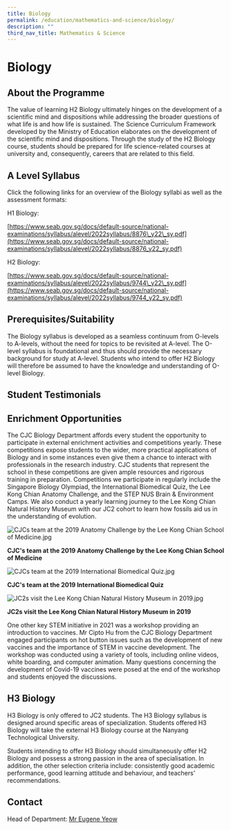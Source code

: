 ```yaml
---
title: Biology
permalink: /education/mathematics-and-science/biology/
description: ""
third_nav_title: Mathematics & Science
---
```

Biology
=======

About the Programme
-------------------

The value of learning H2 Biology ultimately hinges on the development of a scientific mind and dispositions while addressing the broader questions of what life is and how life is sustained. The Science Curriculum Framework developed by the Ministry of Education elaborates on the development of the scientific mind and dispositions. Through the study of the H2 Biology course, students should be prepared for life science-related courses at university and, consequently, careers that are related to this field.

A Level Syllabus
----------------

Click the following links for an overview of the Biology syllabi as well as the assessment formats:

  

H1 Biology:

[https://www.seab.gov.sg/docs/default-source/national-examinations/syllabus/alevel/2022syllabus/8876\_y22\_sy.pdf](https://www.seab.gov.sg/docs/default-source/national-examinations/syllabus/alevel/2022syllabus/8876_y22_sy.pdf)

  

H2 Biology:

[](https://www.seab.gov.sg/docs/default-source/national-examinations/syllabus/alevel/2022syllabus/9744_y22_sy.pdf)

[https://www.seab.gov.sg/docs/default-source/national-examinations/syllabus/alevel/2022syllabus/9744\_y22\_sy.pdf](https://www.seab.gov.sg/docs/default-source/national-examinations/syllabus/alevel/2022syllabus/9744_y22_sy.pdf)  

  

Prerequisites/Suitability
-------------------------

The Biology syllabus is developed as a seamless continuum from O-levels to A-levels, without the need for topics to be revisited at A-level. The O-level syllabus is foundational and thus should provide the necessary background for study at A-level. Students who intend to offer H2 Biology will therefore be assumed to have the knowledge and understanding of O-level Biology.

  

Student Testimonials
--------------------

Enrichment Opportunities
------------------------

The CJC Biology Department affords every student the opportunity to participate in external enrichment activities and competitions yearly. These competitions expose students to the wider, more practical applications of Biology and in some instances even give them a chance to interact with professionals in the research industry. CJC students that represent the school in these competitions are given ample resources and rigorous training in preparation. Competitions we participate in regularly include the Singapore Biology Olympiad, the International Biomedical Quiz, the Lee Kong Chian Anatomy Challenge, and the STEP NUS Brain & Environment Camps. We also conduct a yearly learning journey to the Lee Kong Chian Natural History Museum with our JC2 cohort to learn how fossils aid us in the understanding of evolution.   

![CJCs team at the 2019 Anatomy Challenge by the Lee Kong Chian School of Medicine.jpg](https://cjc.moe.edu.sg/qql/slot/u495/Education/Science/Biology/CJCs%20team%20at%20the%202019%20Anatomy%20Challenge%20by%20the%20Lee%20Kong%20Chian%20School%20of%20Medicine.jpg)  

  

  

  

  

  

  

  

  

  

**CJC's team at the 2019 Anatomy Challenge by the Lee Kong Chian School of Medicine**

![CJCs team at the 2019 International Biomedical Quiz.jpg](https://cjc.moe.edu.sg/qql/slot/u495/Education/Science/Biology/CJCs%20team%20at%20the%202019%20International%20Biomedical%20Quiz.jpg)  

  

  

  

  

  

  

  

  

  

**CJC's team at the 2019 International Biomedical Quiz**

![JC2s visit the Lee Kong Chian Natural History Museum in 2019.jpg](https://cjc.moe.edu.sg/qql/slot/u495/Education/Science/Biology/JC2s%20visit%20the%20Lee%20Kong%20Chian%20Natural%20History%20Museum%20in%202019.jpg)  

  

  

  

  

  

  

  

  

  

**JC2s visit the Lee Kong Chian Natural History Museum in 2019**

One other key STEM initiative in 2021 was a workshop providing an introduction to vaccines. Mr Cipto Hu from the CJC Biology Department engaged participants on hot button issues such as the development of new vaccines and the importance of STEM in vaccine development. The workshop was conducted using a variety of tools, including online videos, white boarding, and computer animation. Many questions concerning the development of Covid-19 vaccines were posed at the end of the workshop and students enjoyed the discussions.

  

H3 Biology
----------

H3 Biology is only offered to JC2 students. The H3 Biology syllabus is designed around specific areas of specialization. Students offered H3 Biology will take the external H3 Biology course at the Nanyang Technological University.

Students intending to offer H3 Biology should simultaneously offer H2 Biology and possess a strong passion in the area of specialisation. In addition, the other selection criteria include: consistently good academic performance, good learning attitude and behaviour, and teachers' recommendations.

Contact
-------

Head of Department: [Mr Eugene Yeow](mailto:yeow_eugene_pancratius@moe.edu.sg)